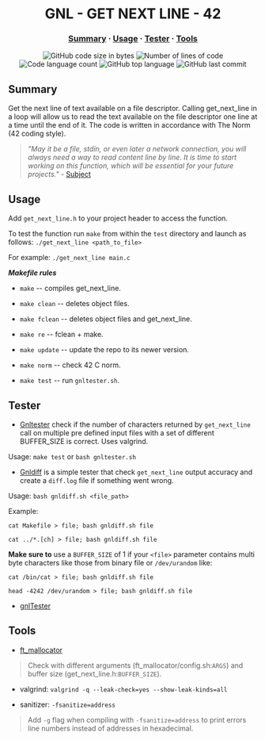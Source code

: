 
<h1 align="center">
	GNL - GET NEXT LINE - 42
</h1>

<h3 align="center">
	<a href="#Summary">Summary</a>
	<span> · </span>
	<a href="#Usage">Usage</a>
	<span> · </span>
	<a href="#Tester">Tester</a>
	<span> · </span>
	<a href="#Tools">Tools</a>
</h3>

<p align="center">
	<img alt="GitHub code size in bytes" src="https://img.shields.io/github/languages/code-size/clemedon/get_next_line_42?color=blueviolet" />
	<img alt="Number of lines of code" src="https://img.shields.io/tokei/lines/github/clemedon/get_next_line_42?color=blueviolet" />
	<img alt="Code language count" src="https://img.shields.io/github/languages/count/clemedon/get_next_line_42?color=blue" />
	<img alt="GitHub top language" src="https://img.shields.io/github/languages/top/clemedon/get_next_line_42?color=blue" />
	<img alt="GitHub last commit" src="https://img.shields.io/github/last-commit/clemedon/get_next_line_42?color=brightgreen" />
</p>

## Summary

Get the next line of text available on a file descriptor.
Calling get_next_line in a loop will allow us to read the text available on the
file descriptor one line at a time until the end of it.  The code is written in accordance with The Norm (42 coding style).

> *"May it be a file, stdin, or even later a network connection, you will always
> need a way to read content line by line. It is time to start working on this
> function, which will be essential for your future projects."* - [Subject](https://cdn.intra.42.fr/pdf/pdf/57350/en.subject.pdf)

## Usage

Add `get_next_line.h` to your project header to access the function.

To test the function run `make` from within the `test` directory and launch as
follows: `./get_next_line <path_to_file>`

For example: `./get_next_line main.c`

***Makefile rules***

- `make` -- compiles get_next_line.
- `make clean` -- deletes object files.
- `make fclean` -- deletes object files and get_next_line.
- `make re` -- fclean + make.

- `make update` -- update the repo to its newer version.
- `make norm` -- check 42 C norm.
- `make test` -- run `gnltester.sh`.

## Tester

- [Gnltester](test/gnltester.sh) check if the number of characters returned by
  `get_next_line` call on multiple pre defined input files with a set of
  different BUFFER_SIZE is correct.  Uses valgrind.

Usage: `make test` or `bash gnltester.sh`

- [Gnldiff](test/gnldiff.sh) is a simple tester that check `get_next_line` output accuracy and create
a `diff.log` file if something went wrong.

Usage: `bash gnldiff.sh <file_path>`

Example:

    cat Makefile > file; bash gnldiff.sh file

    cat ../*.[ch] > file; bash gnldiff.sh file

**Make sure to** use a `BUFFER_SIZE` of 1 if your `<file>` parameter contains
multi byte characters like those from binary file or `/dev/urandom` like:

    cat /bin/cat > file; bash gnldiff.sh file

    head -4242 /dev/urandom > file; bash gnldiff.sh file

- [gnlTester](https://github.com/Tripouille/gnlTester)

## Tools

- [ft_mallocator](https://github.com/tmatis/ft_mallocator)

> Check with different arguments (ft_mallocator/config.sh:`ARGS`) and buffer
> size (get_next_line.h:`BUFFER_SIZE`).

- valgrind: `valgrind -q --leak-check=yes --show-leak-kinds=all`

- sanitizer: `-fsanitize=address`

> Add `-g` flag when compiling with `-fsanitize=address` to print errors line
> numbers instead of addresses in hexadecimal.
